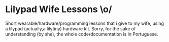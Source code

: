 # Lilypad Wife Lessons \o/
Short wearable/hardware/programming lessons that i give to my wife, using a lilypad (actually,a lilytiny) hardware kit.
Sorry, for the sake of understanding (by she), the whole code/documentation is in Portuguese.
